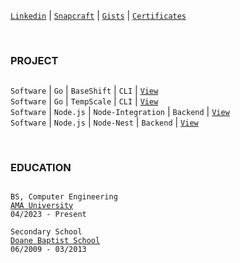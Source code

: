 [`Linkedin`](https://www.linkedin.com/in/kentlouisetonino) | [`Snapcraft`](https://snapcraft.io/publisher/kentlouisetonino) | [`Gists`](https://gist.github.com/kentlouisetonino) | [`Certificates`](https://github.com/kentlouisetonino/certificates)

<br />

### PROJECT
##
``Software`` | ``Go`` | ``BaseShift`` | ``CLI`` | [`View`](https://github.com/kentlouisetonino/baseshift) <br />
``Software`` | ``Go`` | ``TempScale`` | ``CLI`` | [`View`](https://github.com/kentlouisetonino/tempscale) <br />
``Software`` | ``Node.js`` | ``Node-Integration`` | ``Backend`` | [`View`](https://github.com/kentlouisetonino/node-backend) <br />
``Software`` | ``Node.js`` | ``Node-Nest`` | ``Backend`` | [`View`](https://github.com/kentlouisetonino/node-nest) <br />

<br />

### EDUCATION
##
``BS, Computer Engineering`` <br />
[`AMA University`](https://www.ama.edu.ph/bachelor-of-science-in-computer-engineering/) <br />
``04/2023 - Present`` <br />

``Secondary School`` <br />
[`Doane Baptist School`](https://drive.google.com/file/d/1-RjQ7ug_pgxH-k9-z3arDKfdoH6eFH7I/view?usp=sharing) <br />
``06/2009 - 03/2013``
